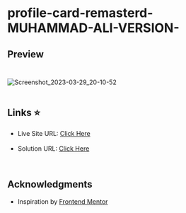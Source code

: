 # profile-card-remasterd-MUHAMMAD-ALI-VERSION-
## Preview<br><br>

![Screenshot_2023-03-29_20-10-52](https://user-images.githubusercontent.com/119418867/228876317-102b45c0-5b46-4050-8135-fe58432443aa.png)<br><br>

## Links &#11088;
<ul>
<li>Live Site URL: <a href="https://0xabdul.github.io/profile-card-remasterd-MUHAMMAD-ALI-VERSION-/">Click Here</a></li><br>
<li>Solution URL: <a href="">Click Here</a></li>
</ul><br>

## Acknowledgments<br>
<ul>
  <li>Inspiration by <a href="https://www.frontendmentor.io/home">Frontend Mentor</a></li>
